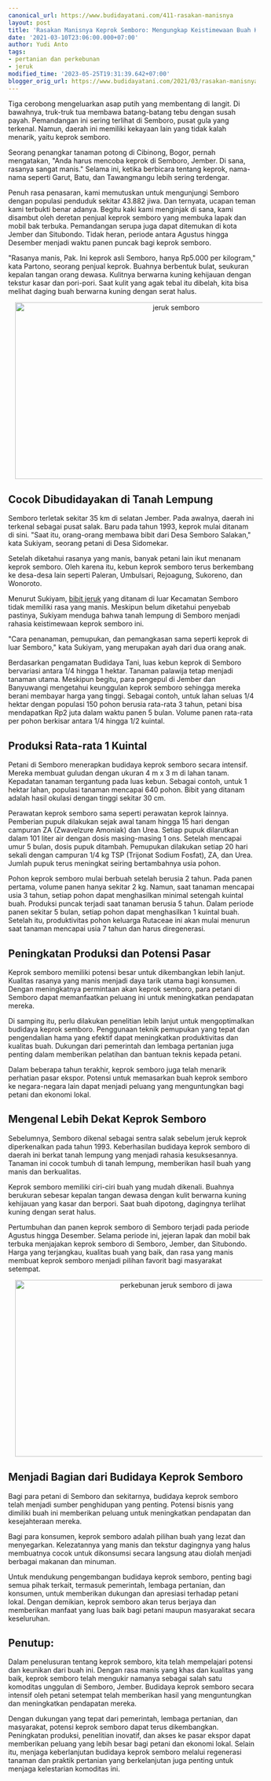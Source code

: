 ```yaml
---
canonical_url: https://www.budidayatani.com/411-rasakan-manisnya
layout: post
title: 'Rasakan Manisnya Keprok Semboro: Mengungkap Keistimewaan Buah Keprok di Semboro'
date: '2021-03-10T23:06:00.000+07:00'
author: Yudi Anto
tags:
- pertanian dan perkebunan
- jeruk
modified_time: '2023-05-25T19:31:39.642+07:00'
blogger_orig_url: https://www.budidayatani.com/2021/03/rasakan-manisnya-keprok-semboro.html
---
```


<p>Tiga cerobong mengeluarkan asap putih yang membentang di langit. Di bawahnya, truk-truk tua membawa batang-batang tebu dengan susah payah. Pemandangan ini sering terlihat di Semboro, pusat gula yang terkenal. Namun, daerah ini memiliki kekayaan lain yang tidak kalah menarik, yaitu keprok semboro.</p><p>Seorang penangkar tanaman potong di Cibinong, Bogor, pernah mengatakan, "Anda harus mencoba keprok di Semboro, Jember. Di sana, rasanya sangat manis." Selama ini, ketika berbicara tentang keprok, nama-nama seperti Garut, Batu, dan Tawangmangu lebih sering terdengar.</p><p>Penuh rasa penasaran, kami memutuskan untuk mengunjungi Semboro dengan populasi penduduk sekitar 43.882 jiwa. Dan ternyata, ucapan teman kami terbukti benar adanya. Begitu kaki kami menginjak di sana, kami disambut oleh deretan penjual keprok semboro yang membuka lapak dan mobil bak terbuka. Pemandangan serupa juga dapat ditemukan di kota Jember dan Situbondo. Tidak heran, periode antara Agustus hingga Desember menjadi waktu panen puncak bagi keprok semboro.</p><p>"Rasanya manis, Pak. Ini keprok asli Semboro, hanya Rp5.000 per kilogram," kata Partono, seorang penjual keprok. Buahnya berbentuk bulat, seukuran kepalan tangan orang dewasa. Kulitnya berwarna kuning kehijauan dengan tekstur kasar dan pori-pori. Saat kulit yang agak tebal itu dibelah, kita bisa melihat daging buah berwarna kuning dengan serat halus.</p><div class="separator" style="clear: both; text-align: center;"><a href="https://blogger.googleusercontent.com/img/b/R29vZ2xl/AVvXsEg8alR9_xeVQm9Xfqp4uvSxquDzWKqLe-xxLLkZD1wAzy3o0ZnG1nFIH401aQrlK3L16btEkSLktATwgTf8WdEJe1X7arLeMiNTvcmYjfcyPJECL3vfUiBYBJtY7AdNRO_RDl3migCsqzCQNrLHIxbNfKI61F5S-cvLXr-CwpvAZq7fCYRFVL2UViywJA/s2133/jeruk(2).jpg" imageanchor="1" style="margin-left: 1em; margin-right: 1em;"><img alt="jeruk semboro" border="0" data-original-height="1200" data-original-width="2133" height="360" src="https://blogger.googleusercontent.com/img/b/R29vZ2xl/AVvXsEg8alR9_xeVQm9Xfqp4uvSxquDzWKqLe-xxLLkZD1wAzy3o0ZnG1nFIH401aQrlK3L16btEkSLktATwgTf8WdEJe1X7arLeMiNTvcmYjfcyPJECL3vfUiBYBJtY7AdNRO_RDl3migCsqzCQNrLHIxbNfKI61F5S-cvLXr-CwpvAZq7fCYRFVL2UViywJA/w640-h360/jeruk(2).jpg" width="640" /></a></div><h2>Cocok Dibudidayakan di Tanah Lempung</h2><p>Semboro terletak sekitar 35 km di selatan Jember. Pada awalnya, daerah ini terkenal sebagai pusat salak. Baru pada tahun 1993, keprok mulai ditanam di sini. "Saat itu, orang-orang membawa bibit dari Desa Semboro Salakan," kata Sukiyam, seorang petani di Desa Sidomekar.</p><p>Setelah diketahui rasanya yang manis, banyak petani lain ikut menanam keprok semboro. Oleh karena itu, kebun keprok semboro terus berkembang ke desa-desa lain seperti Paleran, Umbulsari, Rejoagung, Sukoreno, dan Wonoroto.</p><p>Menurut Sukiyam, <a href="https://www.budidayatani.com/search/label/jeruk">bibit jeruk</a> yang ditanam di luar Kecamatan Semboro tidak memiliki rasa yang manis. Meskipun belum diketahui penyebab pastinya, Sukiyam menduga bahwa tanah lempung di Semboro menjadi rahasia keistimewaan keprok semboro ini.</p><p>"Cara penanaman, pemupukan, dan pemangkasan sama seperti keprok di luar Semboro," kata Sukiyam, yang merupakan ayah dari dua orang anak.</p><p>Berdasarkan pengamatan Budidaya Tani, luas kebun keprok di Semboro bervariasi antara 1/4 hingga 1 hektar. Tanaman palawija tetap menjadi tanaman utama. Meskipun begitu, para pengepul di Jember dan Banyuwangi mengetahui keunggulan keprok semboro sehingga mereka berani membayar harga yang tinggi. Sebagai contoh, untuk lahan seluas 1/4 hektar dengan populasi 150 pohon berusia rata-rata 3 tahun, petani bisa mendapatkan Rp2 juta dalam waktu panen 5 bulan. Volume panen rata-rata per pohon berkisar antara 1/4 hingga 1/2 kuintal.</p><h2>Produksi Rata-rata 1 Kuintal</h2><p>Petani di Semboro menerapkan budidaya keprok semboro secara intensif. Mereka membuat guludan dengan ukuran 4 m x 3 m di lahan tanam. Kepadatan tanaman tergantung pada luas kebun. Sebagai contoh, untuk 1 hektar lahan, populasi tanaman mencapai 640 pohon. Bibit yang ditanam adalah hasil okulasi dengan tinggi sekitar 30 cm.</p><p>Perawatan keprok semboro sama seperti perawatan keprok lainnya. Pemberian pupuk dilakukan sejak awal tanam hingga 15 hari dengan campuran ZA (Zwavelzure Amoniak) dan Urea. Setiap pupuk dilarutkan dalam 101 liter air dengan dosis masing-masing 1 ons. Setelah mencapai umur 5 bulan, dosis pupuk ditambah. Pemupukan dilakukan setiap 20 hari sekali dengan campuran 1/4 kg TSP (Trijonat Sodium Fosfat), ZA, dan Urea. Jumlah pupuk terus meningkat seiring bertambahnya usia pohon.</p><p>Pohon keprok semboro mulai berbuah setelah berusia 2 tahun. Pada panen pertama, volume panen hanya sekitar 2 kg. Namun, saat tanaman mencapai usia 3 tahun, setiap pohon dapat menghasilkan minimal setengah kuintal buah. Produksi puncak terjadi saat tanaman berusia 5 tahun. Dalam periode panen sekitar 5 bulan, setiap pohon dapat menghasilkan 1 kuintal buah. Setelah itu, produktivitas pohon keluarga Rutaceae ini akan mulai menurun saat tanaman mencapai usia 7 tahun dan harus diregenerasi.</p><h2>Peningkatan Produksi dan Potensi Pasar</h2><p>Keprok semboro memiliki potensi besar untuk dikembangkan lebih lanjut. Kualitas rasanya yang manis menjadi daya tarik utama bagi konsumen. Dengan meningkatnya permintaan akan keprok semboro, para petani di Semboro dapat memanfaatkan peluang ini untuk meningkatkan pendapatan mereka.</p><p>Di samping itu, perlu dilakukan penelitian lebih lanjut untuk mengoptimalkan budidaya keprok semboro. Penggunaan teknik pemupukan yang tepat dan pengendalian hama yang efektif dapat meningkatkan produktivitas dan kualitas buah. Dukungan dari pemerintah dan lembaga pertanian juga penting dalam memberikan pelatihan dan bantuan teknis kepada petani.</p><p>Dalam beberapa tahun terakhir, keprok semboro juga telah menarik perhatian pasar ekspor. Potensi untuk memasarkan buah keprok semboro ke negara-negara lain dapat menjadi peluang yang menguntungkan bagi petani dan ekonomi lokal.</p><h2>Mengenal Lebih Dekat Keprok Semboro</h2><p>Sebelumnya, Semboro dikenal sebagai sentra salak sebelum jeruk keprok diperkenalkan pada tahun 1993. Keberhasilan budidaya keprok semboro di daerah ini berkat tanah lempung yang menjadi rahasia kesuksesannya. Tanaman ini cocok tumbuh di tanah lempung, memberikan hasil buah yang manis dan berkualitas.</p><p>Keprok semboro memiliki ciri-ciri buah yang mudah dikenali. Buahnya berukuran sebesar kepalan tangan dewasa dengan kulit berwarna kuning kehijauan yang kasar dan berpori. Saat buah dipotong, dagingnya terlihat kuning dengan serat halus.</p><p>Pertumbuhan dan panen keprok semboro di Semboro terjadi pada periode Agustus hingga Desember. Selama periode ini, jejeran lapak dan mobil bak terbuka menjajakan keprok semboro di Semboro, Jember, dan Situbondo. Harga yang terjangkau, kualitas buah yang baik, dan rasa yang manis membuat keprok semboro menjadi pilihan favorit bagi masyarakat setempat.</p><div class="separator" style="clear: both; text-align: center;"><a href="https://blogger.googleusercontent.com/img/b/R29vZ2xl/AVvXsEjyM0KNYoDw4q-1PTGAE8TS2VLEn_pyWrPDTqDlFnCNNvjTc5Bb3VWMN0XUsH4A7SZrP32SjkDe74dFdfkmMhUozkPeCewIktp-umRCJYCvWaS3jgRz6Z67feB0U7MGfQjEaWZtYczlQ4LNGK2CpxnT_4q0WuahJhH0m6bNHqIytSlTyTktQwhilVem0Q/s2133/semboro.jpg" imageanchor="1" style="margin-left: 1em; margin-right: 1em;"><img alt="perkebunan jeruk semboro di jawa" border="0" data-original-height="1200" data-original-width="2133" height="360" src="https://blogger.googleusercontent.com/img/b/R29vZ2xl/AVvXsEjyM0KNYoDw4q-1PTGAE8TS2VLEn_pyWrPDTqDlFnCNNvjTc5Bb3VWMN0XUsH4A7SZrP32SjkDe74dFdfkmMhUozkPeCewIktp-umRCJYCvWaS3jgRz6Z67feB0U7MGfQjEaWZtYczlQ4LNGK2CpxnT_4q0WuahJhH0m6bNHqIytSlTyTktQwhilVem0Q/w640-h360/semboro.jpg" width="640" /></a></div><h2>Menjadi Bagian dari Budidaya Keprok Semboro</h2><p>Bagi para petani di Semboro dan sekitarnya, budidaya keprok semboro telah menjadi sumber penghidupan yang penting. Potensi bisnis yang dimiliki buah ini memberikan peluang untuk meningkatkan pendapatan dan kesejahteraan mereka.</p><p>Bagi para konsumen, keprok semboro adalah pilihan buah yang lezat dan menyegarkan. Kelezatannya yang manis dan tekstur dagingnya yang halus membuatnya cocok untuk dikonsumsi secara langsung atau diolah menjadi berbagai makanan dan minuman.</p><p>Untuk mendukung pengembangan budidaya keprok semboro, penting bagi semua pihak terkait, termasuk pemerintah, lembaga pertanian, dan konsumen, untuk memberikan dukungan dan apresiasi terhadap petani lokal. Dengan demikian, keprok semboro akan terus berjaya dan memberikan manfaat yang luas baik bagi petani maupun masyarakat secara keseluruhan.</p><h2>Penutup:</h2><p>Dalam penelusuran tentang keprok semboro, kita telah mempelajari potensi dan keunikan dari buah ini. Dengan rasa manis yang khas dan kualitas yang baik, keprok semboro telah mengukir namanya sebagai salah satu komoditas unggulan di Semboro, Jember. Budidaya keprok semboro secara intensif oleh petani setempat telah memberikan hasil yang menguntungkan dan meningkatkan pendapatan mereka.</p><p>Dengan dukungan yang tepat dari pemerintah, lembaga pertanian, dan masyarakat, potensi keprok semboro dapat terus dikembangkan. Peningkatan produksi, penelitian inovatif, dan akses ke pasar ekspor dapat memberikan peluang yang lebih besar bagi petani dan ekonomi lokal. Selain itu, menjaga keberlanjutan budidaya keprok semboro melalui regenerasi tanaman dan praktik pertanian yang berkelanjutan juga penting untuk menjaga kelestarian komoditas ini.</p>